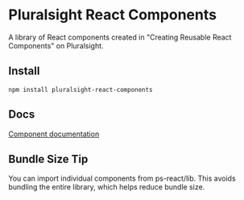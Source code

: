# Pluralsight React Components

A library of React components created in "Creating Reusable React Components" on Pluralsight.

## Install
```
npm install pluralsight-react-components
```

## Docs
[Component documentation](http://coryhouse.github.io/pluralsight-reusable-components-cra)

## Bundle Size Tip
You can import individual components from ps-react/lib. This avoids bundling the entire library, which helps reduce bundle size.
